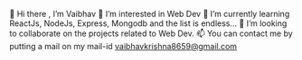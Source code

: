 

👋 Hi there , I’m Vaibhav
👀 I’m interested in Web Dev
🌱 I’m currently learning ReactJs, NodeJs, Express, Mongodb and the list is endless...
👯 I’m looking to collaborate on the projects related to Web Dev.
📫 You can contact me by putting a mail on my mail-id vaibhavkrishna8659@gmail.com
<!-- 
**vaibhav-0805/vaibhav-0805** is a ✨ _special_ ✨ repository because its `README.md` (this file) appears on your GitHub profile.

Here are some ideas to get you started:


-->
